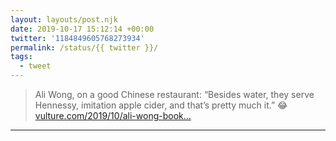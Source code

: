 ```yaml
---
layout: layouts/post.njk
date: 2019-10-17 15:12:14 +00:00
twitter: '1184849605768273934'
permalink: /status/{{ twitter }}/
tags: 
  - tweet
---
```


> Ali Wong, on a good Chinese restaurant: “Besides water, they serve Hennessy, imitation apple cider, and that’s pretty much it.” 😂 [vulture.com/2019/10/ali-wong-book…](https://www.vulture.com/2019/10/ali-wong-book-excerpt-a-guide-to-asian-restaurants.html)

---

